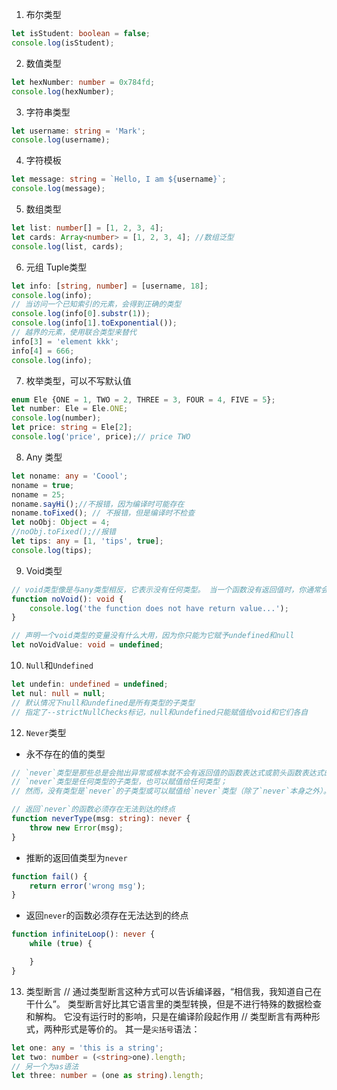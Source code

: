 1. 布尔类型
```typescript
let isStudent: boolean = false;
console.log(isStudent);
```
 2. 数值类型 
 ```typescript
let hexNumber: number = 0x784fd;
console.log(hexNumber);
```
3. 字符串类型
```typescript
let username: string = 'Mark';
console.log(username);
```
4. 字符模板
```typescript
let message: string = `Hello, I am ${username}`;
console.log(message);
```
5. 数组类型
```typescript
let list: number[] = [1, 2, 3, 4];
let cards: Array<number> = [1, 2, 3, 4]; //数组泛型
console.log(list, cards);
```
6. 元组 Tuple类型
```typescript
let info: [string, number] = [username, 18];
console.log(info);
// 当访问一个已知索引的元素，会得到正确的类型
console.log(info[0].substr(1));
console.log(info[1].toExponential());
// 越界的元素，使用联合类型来替代
info[3] = 'element kkk';
info[4] = 666;
console.log(info);
```
7. 枚举类型，可以不写默认值
```typescript
enum Ele {ONE = 1, TWO = 2, THREE = 3, FOUR = 4, FIVE = 5};
let number: Ele = Ele.ONE;
console.log(number);
let price: string = Ele[2];
console.log('price', price);// price TWO
```
8. Any 类型
```typescript
let noname: any = 'Coool';
noname = true;
noname = 25;
noname.sayHi();//不报错，因为编译时可能存在
noname.toFixed(); // 不报错，但是编译时不检查
let noObj: Object = 4;
//noObj.toFixed();//报错
let tips: any = [1, 'tips', true];
console.log(tips);
```    
9. Void类型
```typescript
// void类型像是与any类型相反，它表示没有任何类型。 当一个函数没有返回值时，你通常会见到其返回值类型是 void
function noVoid(): void {
    console.log('the function does not have return value...');
}

// 声明一个void类型的变量没有什么大用，因为你只能为它赋予undefined和null
let noVoidValue: void = undefined;
```
10. `Null`和`Undefined`
```typescript
let undefin: undefined = undefined;
let nul: null = null;
// 默认情况下null和undefined是所有类型的子类型
// 指定了--strictNullChecks标记，null和undefined只能赋值给void和它们各自
```
12. `Never`类型
+ 永不存在的值的类型
```typescript
// `never`类型是那些总是会抛出异常或根本就不会有返回值的函数表达式或箭头函数表达式的返回值类型
// `never`类型是任何类型的子类型，也可以赋值给任何类型；
// 然而，没有类型是`never`的子类型或可以赋值给`never`类型（除了`never`本身之外）。 即使`any`也不可以赋值给`never`

// 返回`never`的函数必须存在无法到达的终点
function neverType(msg: string): never {
    throw new Error(msg);
}
```
+ 推断的返回值类型为`never`
```typescript
function fail() {
    return error('wrong msg');
}
```
+ 返回`never`的函数必须存在无法达到的终点
```typescript
function infiniteLoop(): never {
    while (true) {

    }
}
```
13. 类型断言
// 通过类型断言这种方式可以告诉编译器，“相信我，我知道自己在干什么”。 类型断言好比其它语言里的类型转换，但是不进行特殊的数据检查和解构。 它没有运行时的影响，只是在编译阶段起作用
// 类型断言有两种形式，两种形式是等价的。 其一是`尖括号`语法：
```typescript
let one: any = 'this is a string';
let two: number = (<string>one).length;
// 另一个为as语法
let three: number = (one as string).length;
```